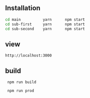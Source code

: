 ## Installation

```bash
cd main          yarn      npm start
cd sub-first     yarn      npm start
cd sub-second    yarn      npm start
```

## view

```
http://localhost:3000
```

## build

```
 npm run build

 npm run prod
```
